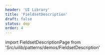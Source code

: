 ```yaml
---
header: 'UI Library'
title: 'FieldsetDescription'
draft: false
status: dep
order: 4
---
```


<!--
  ATTENTION: This file is auto generated by using "makeDemosFactory".
  Do not change the content!
-->

import FieldsetDescriptionPage from 'Src/uilib/patterns/demos/FieldsetDescription'

<FieldsetDescriptionPage />
